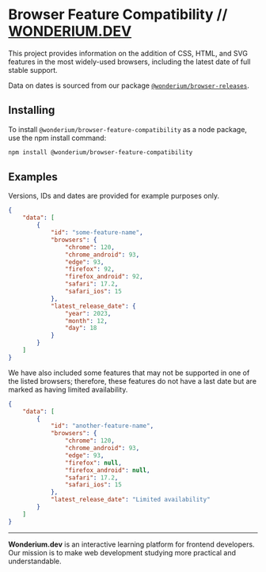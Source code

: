 # Browser Feature Compatibility // [WONDERIUM.DEV](https://wonderium.dev)

This project provides information on the addition of CSS, HTML, and SVG features in the most widely-used browsers, including the latest date of full stable support.

Data on dates is sourced from our package [`@wonderium/browser-releases`](https://github.com/wonderium/browser-releases).

## Installing

To install `@wonderium/browser-feature-compatibility` as a node package, use the npm install command:

```bash
npm install @wonderium/browser-feature-compatibility
```

## Examples

Versions, IDs and dates are provided for example purposes only.

```json
{
	"data": [
		{
			"id": "some-feature-name",
			"browsers": {
				"chrome": 120,
				"chrome_android": 93,
				"edge": 93,
				"firefox": 92,
				"firefox_android": 92,
				"safari": 17.2,
				"safari_ios": 15
			},
			"latest_release_date": {
				"year": 2023,
				"month": 12,
				"day": 18
			}
		}
	]
}
```

We have also included some features that may not be supported in one of the listed browsers; therefore, these features do not have a last date but are marked as having limited availability.

```json
{
	"data": [
		{
			"id": "another-feature-name",
			"browsers": {
				"chrome": 120,
				"chrome_android": 93,
				"edge": 93,
				"firefox": null,
				"firefox_android": null,
				"safari": 17.2,
				"safari_ios": 15
			},
			"latest_release_date": "Limited availability"
		}
	]
}
```

---

**Wonderium.dev** is an interactive learning platform for frontend developers.\
Our mission is to make web development studying more practical and understandable.

